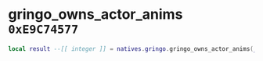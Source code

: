# gringo_owns_actor_anims `0xE9C74577`

```lua
local result --[[ integer ]] = natives.gringo.gringo_owns_actor_anims(_unk0 --[[ integer ]])
```
